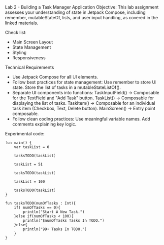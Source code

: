 Lab 2 - Building a Task Manager Application
Objective:
This lab assignment assesses your understanding of state in Jetpack Compose, 
including remember, mutableStateOf, lists, and user input handling, 
as covered in the linked materials.

Check list:
 - Main Screen Layout
 - State Management
 - Styling
 - Responsiveness

Technical Requirements
- Use Jetpack Compose for all UI elements.
- Follow best practices for state management:
    Use remember to store UI state.
    Store the list of tasks in a mutableStateListOf().
- Separate UI components into functions:
    TaskInputField() → Composable for the TextField and "Add Task" button.
    TaskList() → Composable for displaying the list of tasks.
    TaskItem() → Composable for an individual task item (Checkbox, Text, Delete button).
    MainScreen() → Entry point composable.
- Follow clean coding practices:
    Use meaningful variable names.
    Add comments explaining key logic.


Experimental code:

    fun main() {
        var taskList = 0
        
        tasksTODO(taskList)
        
        taskList = 51
        
        tasksTODO(taskList)
        
        taskList = 100
        
        tasksTODO(taskList)
    }

    fun tasksTODO(numOfTasks : Int){
        if( numOfTasks == 0){
            println("Start A New Task.")
        }else if(numOfTasks < 100){
            println("$numOfTasks Tasks In TODO.")
        }else{
            println("99+ Tasks In TODO.")
        }
    }